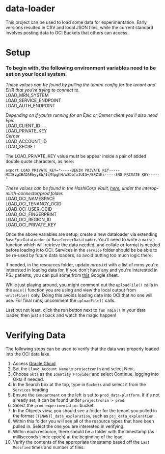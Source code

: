 # data-loader

This project can be used to load some data for experimentation. Early versions resulted in CSV and local JSON files,
while the current standard involves posting data to OCI Buckets that others can access.

# Setup

### To begin with, the following environment variables need to be set on your local system.

_These values can be found by pulling the tenant config for the tenant and EHR that you're trying to connect to._\
LOAD_MRN_SYSTEM\
LOAD_SERVICE_ENDPOINT\
LOAD_AUTH_ENDPOINT

_Depending on if you're running for an Epic or Cerner client you'll also need_\
_Epic_\
LOAD_CLIENT_ID\
LOAD_PRIVATE_KEY\
_Cerner_\
LOAD_ACCOUNT_ID\
LOAD_SECRET

The LOAD_PRIVATE_KEY value must be appear inside a pair of added double quote characters, as here:
```
export LOAD_PRIVATE_KEY="-----BEGIN PRIVATE KEY-----MIIEvgIBADAEhyyBb/1sM4pghH/wSDbfxIUIG+/BFZ1Kr-----END PRIVATE KEY-----"
```

_These values can be found in the HashiCorp Vault, [here](https://vault.devops.projectronin.io:8200/ui/vault/secrets/interop-mirth-connector/show/prod),
under the interop-mirth-connector/prod folder._\
LOAD_OCI_NAMESPACE\
LOAD_OCI_TENANCY_OCID\
LOAD_OCI_USER_OCID\
LOAD_OCI_FINGERPRINT\
LOAD_OCI_REGION_ID\
LOAD_OCI_PRIVATE_KEY

Once the above variables are setup, create a new dataloader via extending `BaseEpicDataLoader` or `BaseCernerDataLoader`.
You'll need to write a `main()` function which will retrieve the data needed, and collate or format is needed before loading it to OCI.
Services in the `service` folder should be be able to be re-used by future data loaders, so avoid putting too much logic there.

If needed, in the resources folder, update _mrns.txt_ with a list of mrns you're interested in loading data for.  If you don't have any and you're interested in PSJ patients, you can pull some from [this](https://docs.google.com/spreadsheets/d/1o9Kl0uZ5rAxra_t1C598CPtVbi_GJdTd2sSnKsm35jI/edit#gid=490983879) Google sheet.

While just playing around, you might comment out the `uploadFile()` calls in the `main()` function you are using
and view the local output from `writeFile()` only. Doing this avoids loading data into OCI that no one will use. 
For final runs, uncomment the `uploadFile()` calls. 

Last but not least, click the run button next to ```fun main()``` in your data loader, then just sit back and watch the magic happen!

# Verifying Data

The following steps can be used to verify that the data was properly loaded into the OCI data lake.

1. Access [Oracle Cloud](https://cloud.oracle.com)
2. Set the `Cloud Account Name` to `projectronin` and select Next.
3. Choose `okta` as the `Identity Provider` and select Continue, logging into Okta if needed.
4. In the Search box at the top, type in `Buckets` and select it from the `Services` heading
5. Ensure the `Compartment` on the left is set to `prod_data-platform`. If it's not already set, it can be found
   under `projectronin > prod`.
6. Select the `prod-experimentation` bucket.
7. In the Objects view, you should see a folder for the tenant you pulled in the format `[TENANT]_data_exploration`,
   such as `psj_data_exploration`.
8. Within this folder you will see all of the resource types that have been pulled in. Select the one you are interested
   in verifying.
9. Within each resource, there should be a folder with the timestamp (as milliseconds since epoch) at the beginning of
   the load.
10. Verify the contents of the appropriate timestamp based off the `Last Modified` times and number of files.
